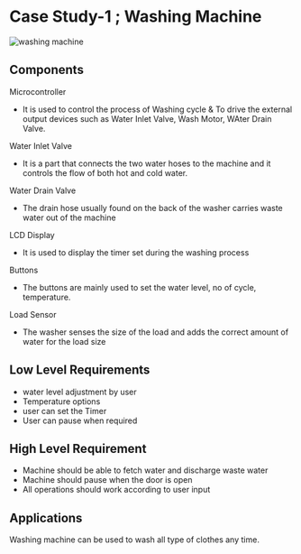 # Case Study-1 ; Washing Machine

![washing machine](https://user-images.githubusercontent.com/98897973/154857873-59082830-e660-4595-ab7f-5df5660baa8a.png)

## Components
  Microcontroller
   * It is used to control the process of Washing cycle & To drive the external output devices such as Water Inlet Valve, Wash Motor, WAter Drain Valve.
   
  Water Inlet Valve 
   * It is a part that connects the two water hoses to the machine and it controls the flow of both hot and cold water.
   
  Water Drain Valve
   * The drain hose usually found on the back of the washer carries waste water out of the machine
   
  LCD Display
   * It is used to display the timer set during the washing process
  
  Buttons 
   * The buttons are mainly used to set the water level, no of cycle, temperature.
  
  Load Sensor
   * The washer senses the size of the load and adds the correct amount of water for the load size

## Low Level Requirements
  * water level adjustment by user
  * Temperature options
  * user can set the Timer
  * User can pause when required


## High Level Requirement
   * Machine should be able to fetch water and discharge waste water
   * Machine should pause when the door is open
   * All operations should work according to user input
   
## Applications
  Washing machine can be used to wash all type of clothes any time.

